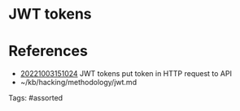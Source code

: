 # JWT tokens

# References
- [20221003151024](/zet/20221003151024/) JWT tokens put token in HTTP request to API
- ~/kb/hacking/methodology/jwt.md

Tags:
    #assorted


